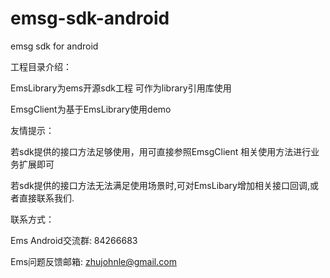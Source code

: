 emsg-sdk-android
================

emsg sdk for android

工程目录介绍：

EmsLibrary为ems开源sdk工程 可作为library引用库使用

EmsgClient为基于EmsLibrary使用demo




友情提示：

若sdk提供的接口方法足够使用，用可直接参照EmsgClient 相关使用方法进行业务扩展即可

若sdk提供的接口方法无法满足使用场景时,可对EmsLibary增加相关接口回调,或者直接联系我们.





联系方式：

Ems Android交流群:   84266683

Ems问题反馈邮箱:    zhujohnle@gmail.com
